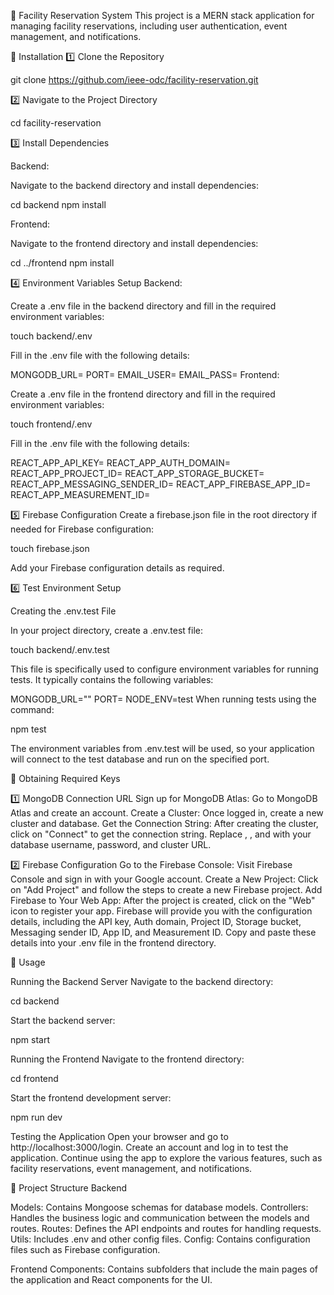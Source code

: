 🚀 Facility Reservation System
This project is a MERN stack application for managing facility reservations, including user authentication, event management, and notifications.

🔧 Installation
1️⃣ Clone the Repository

git clone https://github.com/ieee-odc/facility-reservation.git

2️⃣ Navigate to the Project Directory

cd facility-reservation

3️⃣ Install Dependencies

Backend:

Navigate to the backend directory and install dependencies:

cd backend
npm install

Frontend:

Navigate to the frontend directory and install dependencies:

cd ../frontend
npm install

4️⃣ Environment Variables Setup
Backend:

Create a .env file in the backend directory and fill in the required environment variables:

touch backend/.env

Fill in the .env file with the following details:

MONGODB_URL=<your MongoDB connection URL>
PORT=<the port you want your backend server to run on>
EMAIL_USER=<email address used for sending notifications>
EMAIL_PASS=<email password for the sender>
Frontend:

Create a .env file in the frontend directory and fill in the required environment variables:

touch frontend/.env

Fill in the .env file with the following details:

REACT_APP_API_KEY=<your Firebase API key>
REACT_APP_AUTH_DOMAIN=<your Firebase Auth domain>
REACT_APP_PROJECT_ID=<your Firebase project ID>
REACT_APP_STORAGE_BUCKET=<your Firebase storage bucket>
REACT_APP_MESSAGING_SENDER_ID=<your Firebase messaging sender ID>
REACT_APP_FIREBASE_APP_ID=<your Firebase app ID>
REACT_APP_MEASUREMENT_ID=<your Firebase measurement ID>

5️⃣ Firebase Configuration
Create a firebase.json file in the root directory if needed for Firebase configuration:

touch firebase.json

Add your Firebase configuration details as required.

6️⃣ Test Environment Setup

Creating the .env.test File

In your project directory, create a .env.test file:

touch backend/.env.test

This file is specifically used to configure environment variables for running tests. It typically contains the following variables:

MONGODB_URL="<your test MongoDB connection URL>"
PORT=<a different port to avoid conflicts>
NODE_ENV=test
When running tests using the command:

npm test

The environment variables from .env.test will be used, so your application will connect to the test database and run on the specified port.

🔑 Obtaining Required Keys

1️⃣ MongoDB Connection URL
Sign up for MongoDB Atlas: Go to MongoDB Atlas and create an account.
Create a Cluster: Once logged in, create a new cluster and database.
Get the Connection String: After creating the cluster, click on "Connect" to get the connection string. Replace <username>, <password>, and <your-cluster-url> with your database username, password, and cluster URL.

2️⃣ Firebase Configuration
Go to the Firebase Console: Visit Firebase Console and sign in with your Google account.
Create a New Project: Click on "Add Project" and follow the steps to create a new Firebase project.
Add Firebase to Your Web App: After the project is created, click on the "Web" icon to register your app. Firebase will provide you with the configuration details, including the API key, Auth domain, Project ID, Storage bucket, Messaging sender ID, App ID, and Measurement ID.
Copy and paste these details into your .env file in the frontend directory.

🚀 Usage

Running the Backend Server
Navigate to the backend directory:

cd backend

Start the backend server:

npm start

Running the Frontend
Navigate to the frontend directory:

cd frontend

Start the frontend development server:

npm run dev

Testing the Application
Open your browser and go to http://localhost:3000/login.
Create an account and log in to test the application.
Continue using the app to explore the various features, such as facility reservations, event management, and notifications.

📂 Project Structure
Backend

Models: Contains Mongoose schemas for database models.
Controllers: Handles the business logic and communication between the models and routes.
Routes: Defines the API endpoints and routes for handling requests.
Utils: Includes .env and other config files.
Config: Contains configuration files such as Firebase configuration.

Frontend
Components: Contains subfolders that include the main pages of the application and React components for the UI.
